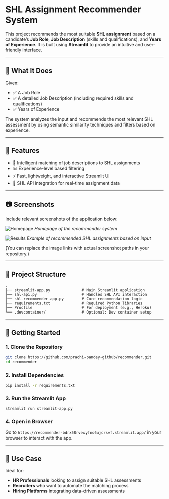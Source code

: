 # SHL Assignment Recommender System

This project recommends the most suitable **SHL assignment** based on a candidate’s **Job Role**, **Job Description** (skills and qualifications), and **Years of Experience**. It is built using **Streamlit** to provide an intuitive and user-friendly interface.

---

## 🧐 What It Does

Given:
- ✅ A Job Role
- ✅ A detailed Job Description (including required skills and qualifications)
- ✅ Years of Experience

The system analyzes the input and recommends the most relevant SHL assessment by using semantic similarity techniques and filters based on experience.

---

## 🌟 Features

- 🔎 Intelligent matching of job descriptions to SHL assignments
- 📊 Experience-level based filtering
- ⚡ Fast, lightweight, and interactive Streamlit UI
- 🔗 SHL API integration for real-time assignment data

---

## 📷 Screenshots

Include relevant screenshots of the application below:

![Homepage](screenshots/homepage.png)
*Homepage of the recommender system*

![Results](screenshots/results.png)
*Example of recommended SHL assignments based on input*

(You can replace the image links with actual screenshot paths in your repository.)

---

## 📁 Project Structure

```
.
├── streamlit-app.py              # Main Streamlit application
├── shl-api.py                    # Handles SHL API interaction
├── shl-recommender-app.py        # Core recommendation logic
├── requirements.txt              # Required Python libraries
├── Procfile                      # For deployment (e.g., Heroku)
└── .devcontainer/                # Optional: Dev container setup
```

---

## 🚀 Getting Started

### 1. Clone the Repository

```bash
git clone https://github.com/prachi-pandey-github/recommender.git
cd recommender
```

### 2. Install Dependencies

```bash
pip install -r requirements.txt
```

### 3. Run the Streamlit App

```bash
streamlit run streamlit-app.py
```

### 4. Open in Browser

Go to `https://recommender-bdrx58rvexyfno6ujcrsvf.streamlit.app/` in your browser to interact with the app.

---

## 🎯 Use Case

Ideal for:
- **HR Professionals** looking to assign suitable SHL assessments
- **Recruiters** who want to automate the matching process
- **Hiring Platforms** integrating data-driven assessments



